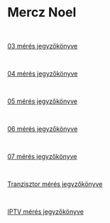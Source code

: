 # Mercz Noel

<br />

[03 mérés jegyzőkönyve](https://noel-mercz.github.io/Meresijegyzokonyvek/03_meres)

<br />

[04 mérés jegyzőkönyve](https://noel-mercz.github.io/Meresijegyzokonyvek/04_meres)

<br />

[05 mérés jegyzőkönyve](https://noel-mercz.github.io/Meresijegyzokonyvek/05_meres)

<br />

[06 mérés jegyzőkönyve](https://noel-mercz.github.io/Meresijegyzokonyvek/06_meres)

<br />

[07 mérés jegyzőkönyve](https://noel-mercz.github.io/Meresijegyzokonyvek/07_Meres)

<br />

[Tranzisztor mérés jegyzőkönyve](https://noel-mercz.github.io/Meresijegyzokonyvek/tranzisztor_meres)

<br />

[IPTV mérés jegyzőkönyve](https://noel-mercz.github.io/Meresijegyzokonyvek/IPTV)

